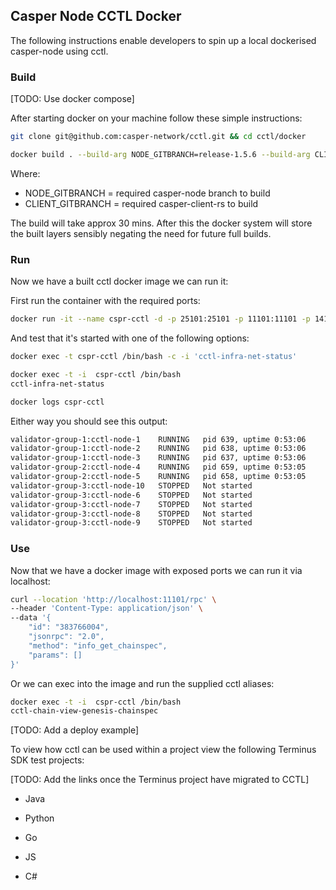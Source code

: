 ## Casper Node CCTL Docker

The following instructions enable developers to spin up a local dockerised casper-node using cctl.

### Build

[TODO: Use docker compose]

After starting docker on your machine follow these simple instructions:

```bash
git clone git@github.com:casper-network/cctl.git && cd cctl/docker

docker build . --build-arg NODE_GITBRANCH=release-1.5.6 --build-arg CLIENT_GITBRANCH=release-2.0.0 -t cspr-cctl/release-1.5.6
```

Where:

- NODE_GITBRANCH = required casper-node branch to build
- CLIENT_GITBRANCH = required  casper-client-rs to build

The build will take approx 30 mins. After this the docker system will store the built layers sensibly negating the need for future full builds.

### Run

Now we have a built cctl docker image we can run it:

First run the container with the required ports:

```bash
docker run -it --name cspr-cctl -d -p 25101:25101 -p 11101:11101 -p 14101:14101 -p 18101:18101 cspr-cctl/release-1.5.6
```

And test that it's started with one of the following options:

```bash
docker exec -t cspr-cctl /bin/bash -c -i 'cctl-infra-net-status'
```

```bash
docker exec -t -i  cspr-cctl /bin/bash
cctl-infra-net-status
```

```bash
docker logs cspr-cctl
```

Either way you should see this output:

```bash
validator-group-1:cctl-node-1    RUNNING   pid 639, uptime 0:53:06
validator-group-1:cctl-node-2    RUNNING   pid 638, uptime 0:53:06
validator-group-1:cctl-node-3    RUNNING   pid 637, uptime 0:53:06
validator-group-2:cctl-node-4    RUNNING   pid 659, uptime 0:53:05
validator-group-2:cctl-node-5    RUNNING   pid 658, uptime 0:53:05
validator-group-3:cctl-node-10   STOPPED   Not started
validator-group-3:cctl-node-6    STOPPED   Not started
validator-group-3:cctl-node-7    STOPPED   Not started
validator-group-3:cctl-node-8    STOPPED   Not started
validator-group-3:cctl-node-9    STOPPED   Not started
```

### Use

Now that we have a docker image with exposed ports we can run it via localhost:

```bash
curl --location 'http://localhost:11101/rpc' \
--header 'Content-Type: application/json' \
--data '{
    "id": "383766004",
    "jsonrpc": "2.0",
    "method": "info_get_chainspec",
    "params": []
}'
```

Or we can exec into the image and run the supplied cctl aliases:

```bash
docker exec -t -i  cspr-cctl /bin/bash
cctl-chain-view-genesis-chainspec
```

[TODO: Add a deploy example]

To view how cctl can be used within a project view the following Terminus SDK test projects:

[TODO: Add the links once the Terminus project have migrated to CCTL]

- Java

- Python

- Go

- JS

- C#

  

  

  

  

  

 